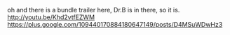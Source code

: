 oh and there is a bundle trailer here, Dr.B is in there, so it is. http://youtu.be/Khd2vtfEZWM https://plus.google.com/109440170884180647149/posts/D4MSuWDwHz3